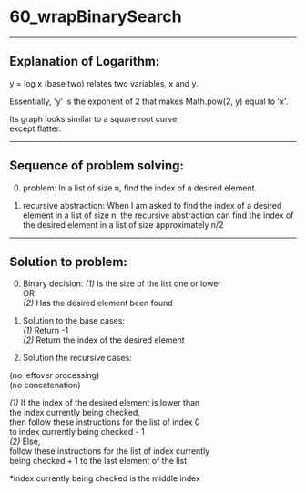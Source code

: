 # 60_wrapBinarySearch

---
Explanation of Logarithm:
---

y = log x (base two) relates two variables, x and y.

Essentially, 'y' is the exponent of 2 that
makes Math.pow(2, y) equal to 'x'.

Its graph looks similar to a square root curve,   
except flatter.

---
Sequence of problem solving:
---

 0. problem:
 In a list of size n, find the index of a desired element.

 1. recursive abstraction:
 When I am asked to find the index of a desired element in a
 list of size n, the recursive abstraction can find the index
 of the desired element in a list of size approximately n/2

---
Solution to problem:
---

 0. Binary decision:
 *(1)* Is the size of the list one or lower   
 OR   
 *(2)* Has the desired element been found   


 1. Solution to the base cases:   
 *(1)* Return -1   
 *(2)* Return the index of the desired element   

 2. Solution the recursive cases:  

 (no leftover processing)   
 (no concatenation)   

 *(1)* If the index of the desired element is lower than   
 the index currently being checked,   
 then follow these instructions for the list of index 0   
 to index currently being checked - 1   
 *(2)* Else,  
 follow these instructions for the list of index currently   
 being checked + 1 to the last element of the list    

*index currently being checked is the middle index
